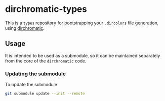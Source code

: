 # dirchromatic-types

This is a ``types`` repository for bootstrapping your ``.dircolors`` file generation, using [dirchromatic](https://github.com/Enflick/dirchromatic).

## Usage

It is intended to be used as a submodule, so it can be maintained separately from the core of the ``dirchromatic`` code.

### Updating the submodule

To update the submodule

```bash
git submodule update --init --remote
```
